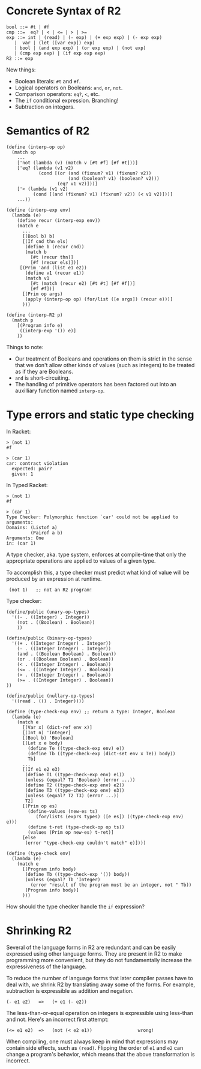 # Concrete Syntax of R2

    bool ::= #t | #f
    cmp ::=  eq? | < | <= | > | >= 
    exp ::= int | (read) | (- exp) | (+ exp exp) | (- exp exp)
       |  var | (let ([var exp]) exp)
       | bool | (and exp exp) | (or exp exp) | (not exp) 
       | (cmp exp exp) | (if exp exp exp) 
    R2 ::= exp
    
New things:
* Boolean literals: `#t` and `#f`.
* Logical operators on Booleans: `and`, `or`, `not`.
* Comparison operators: `eq?`, `<`, etc.
* The `if` conditional expression. Branching!
* Subtraction on integers.


# Semantics of R2

    (define (interp-op op)
      (match op
        ...
        ['not (lambda (v) (match v [#t #f] [#f #t]))]
        ['eq? (lambda (v1 v2)
                (cond [(or (and (fixnum? v1) (fixnum? v2))
                           (and (boolean? v1) (boolean? v2)))
                       (eq? v1 v2)]))]
        ['< (lambda (v1 v2)
              (cond [(and (fixnum? v1) (fixnum? v2)) (< v1 v2)]))]
        ...))

    (define (interp-exp env)
      (lambda (e)
        (define recur (interp-exp env))
        (match e
          ...
          [(Bool b) b]
          [(If cnd thn els)
           (define b (recur cnd))
           (match b
             [#t (recur thn)]
             [#f (recur els)])] 
         [(Prim 'and (list e1 e2))
           (define v1 (recur e1))
           (match v1
             [#t (match (recur e2) [#t #t] [#f #f])]
             [#f #f])]
          [(Prim op args)
           (apply (interp-op op) (for/list ([e args]) (recur e)))]
          )))

    (define (interp-R2 p)
      (match p
        [(Program info e)
         ((interp-exp '()) e)]
        ))

Things to note:
* Our treatment of Booleans and operations on them is strict in the
  sense that we don't allow other kinds of values (such as integers)
  to be treated as if they are Booleans.
* `and` is short-circuiting.
* The handling of primitive operators has been factored out
  into an auxilliary function named `interp-op`.


# Type errors and static type checking

In Racket:

    > (not 1)
    #f

    > (car 1)
    car: contract violation
      expected: pair?
      given: 1

In Typed Racket:

    > (not 1)
    #f

    > (car 1)
    Type Checker: Polymorphic function `car' could not be applied to arguments:
    Domains: (Listof a)
             (Pairof a b)
    Arguments: One
    in: (car 1)


A type checker, aka. type system, enforces at compile-time that only
the appropriate operations are applied to values of a given type.

To accomplish this, a type checker must predict what kind of value
will be produced by an expression at runtime.

     (not 1)   ;; not an R2 program!

Type checker:

    (define/public (unary-op-types)
      '((- . ((Integer) . Integer))
     	(not . ((Boolean) . Boolean))
        ))

    (define/public (binary-op-types)
      '((+ . ((Integer Integer) . Integer))
        (- . ((Integer Integer) . Integer))
     	(and . ((Boolean Boolean) . Boolean))
	    (or . ((Boolean Boolean) . Boolean))
     	(< . ((Integer Integer) . Boolean))
     	(<= . ((Integer Integer) . Boolean))
     	(> . ((Integer Integer) . Boolean))
    	(>= . ((Integer Integer) . Boolean))
	))
    
    (define/public (nullary-op-types)
      '((read . (() . Integer))))

    (define (type-check-exp env) ;; return a type: Integer, Boolean
      (lambda (e)
        (match e
          [(Var x) (dict-ref env x)]
          [(Int n) 'Integer]
          [(Bool b) 'Boolean]
          [(Let x e body)
            (define Te ((type-check-exp env) e))
            (define Tb ((type-check-exp (dict-set env x Te)) body))
            Tb]
          ...
          [(If e1 e2 e3)
           (define T1 ((type-check-exp env) e1))
           (unless (equal? T1 'Boolean) (error ...))
           (define T2 ((type-check-exp env) e2))
           (define T3 ((type-check-exp env) e3))
           (unless (equal? T2 T3) (error ...))
           T2]
          [(Prim op es)
            (define-values (new-es ts)
               (for/lists (exprs types) ([e es]) ((type-check-exp env) e)))
            (define t-ret (type-check-op op ts))
            (values (Prim op new-es) t-ret)]
          [else
           (error "type-check-exp couldn't match" e)])))

    (define (type-check env)
      (lambda (e)
        (match e
          [(Program info body)
           (define Tb ((type-check-exp '()) body))
           (unless (equal? Tb 'Integer)
             (error "result of the program must be an integer, not " Tb))
           (Program info body)]
          )))

How should the type checker handle the `if` expression?


# Shrinking R2

Several of the language forms in R2 are redundant and can be easily
expressed using other language forms. They are present in R2 to make
programming more convenient, but they do not fundamentally increase
the expressiveness of the language. 

To reduce the number of language forms that later compiler passes have
to deal with, we shrink R2 by translating away some of the forms.
For example, subtraction is expressible as addition and negation.

    (- e1 e2)   =>   (+ e1 (- e2))
    
The less-than-or-equal operation on integers is expressible using
less-than and not. Here's an incorrect first attempt:

    (<= e1 e2)  =>   (not (< e2 e1))                 wrong!

When compiling, one must always keep in mind that expressions
may contain side effects, such as `(read)`. Flipping the order
of `e1` and `e2` can change a program's behavior, which means
that the above transformation is incorrect. 


